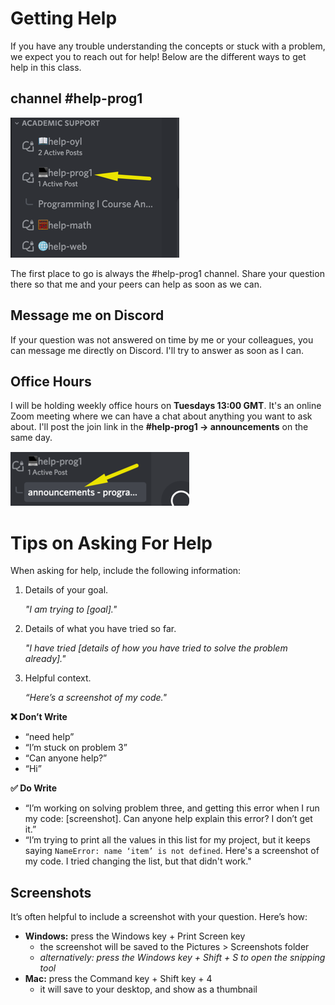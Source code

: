 # Getting Help

If you have any trouble understanding the concepts or stuck with a problem, we expect you to reach out for help! Below are the different ways to get help in this class.

## channel #help-prog1

<img src="../images/help-channel.png" />

The first place to go is always the #help-prog1 channel. Share your question there so that me and your peers can help as soon as we can.

## Message me on Discord

If your question was not answered on time by me or your colleagues, you can message me directly on Discord. I'll try to answer as soon as I can.

## Office Hours

I will be holding weekly office hours on **Tuesdays 13:00 GMT**. It's an online Zoom meeting where we can have a chat about anything you want to ask about. I'll post the join link in the **#help-prog1 -> announcements** on the same day.

<img src="../images/help-announcements.png" />

# Tips on Asking For Help

When asking for help, include the following information:

1. Details of your goal.

   _"I am trying to [goal]."_

2. Details of what you have tried so far.

   _"I have tried [details of how you have tried to solve the problem already]."_

3. Helpful context.

   _“Here’s a screenshot of my code."_

**❌ Don’t Write**

- “need help”
- “I’m stuck on problem 3”
- “Can anyone help?”
- “Hi”

**✅ Do Write**

- “I’m working on solving problem three, and getting this error when I run my code: [screenshot]. Can anyone help explain this error? I don’t get it.”
- “I’m trying to print all the values in this list for my project, but it keeps saying `NameError: name ‘item’ is not defined`. Here's a screenshot of my code. I tried changing the list, but that didn't work."

## Screenshots

It’s often helpful to include a screenshot with your question. Here’s how:

- **Windows:** press the Windows key + Print Screen key
  - the screenshot will be saved to the Pictures > Screenshots folder
  - _alternatively: press the Windows key + Shift + S to open the snipping tool_
- **Mac:** press the Command key + Shift key + 4
  - it will save to your desktop, and show as a thumbnail
